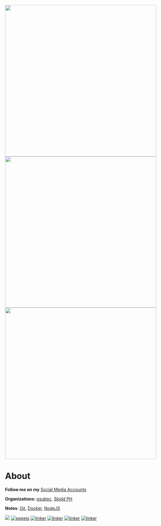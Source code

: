 <img width="500px" src="https://github-readme-stats.vercel.app/api?username=eru123&show_icons=true&hide_border=true&theme=nord&include_all_commits=true&count_private=true">
<img width="500px" src="https://github-readme-stats.vercel.app/api/top-langs/?username=eru123&layout=compact&langs_count=10&hide_border=true&theme=nord">
<img width="500px" src="https://github-profile-trophy.vercel.app/?username=eru123&theme=nord&row=2&column=4&no-frame=true">

# About

**Follow me on my** [Social Media Accounts](https://linky.ph/lighty262)

**Organizations:** [psubpc](https://github.com/psubpc), [Skidd PH](https://github.com/skiddph)

**Notes**: [Git](https://eru123.github.io/eru123/git), [Docker](https://eru123.github.io/eru123/docker), [NodeJS](https://eru123.github.io/eru123/node)

![](https://komarev.com/ghpvc/?username=eru123&label=Profile%20views&color=0e75b6&style=nord)
[![pepejs](https://img.shields.io/badge/npm%20-Pepe%20JS-red.svg?logo=npm&style=nord)](https://github.com/eru123/pepejs)
[![linker](https://img.shields.io/badge/composer%20-Linker%20Framework-blue.svg?logo=composer&style=nord)](https://github.com/eru123/linker)
[![linker](https://img.shields.io/badge/composer%20-NoEngine-blue.svg?logo=composer&style=nord)](https://github.com/eru123/NoEngine)
[![linker](https://img.shields.io/badge/vue%20-Manga%20Reader-teal.svg?logo=yarn&style=nord)](https://github.com/eru123/pepe-mangareader)
[![linker](https://img.shields.io/badge/vue%20-BPNHS-teal.svg?logo=yarn&style=nord)](https://github.com/eru123/bpnhs-client)

